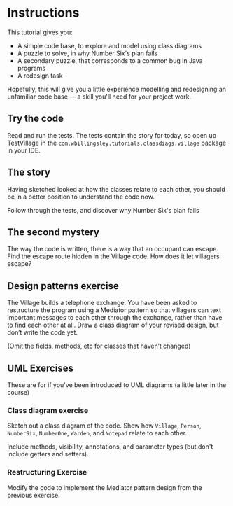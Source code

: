 # Instructions

This tutorial gives you:

* A simple code base, to explore and model using class diagrams
* A puzzle to solve, in why Number Six's plan fails
* A secondary puzzle, that corresponds to a common bug in Java programs
* A redesign task

Hopefully, this will give you a little experience modelling and redesigning an unfamiliar code base &mdash; a skill you'll need for your project work.


## Try the code

Read and run the tests. The tests contain the story for today, so open up TestVillage in the `com.wbillingsley.tutorials.classdiags.village` package in your IDE.


## The story

Having sketched looked at how the classes relate to each other, you should be in a better position to understand the code now.

Follow through the tests, and discover why Number Six's plan fails


## The second mystery

The way the code is written, there is a way that an occupant can escape.  Find the escape route hidden in the Village code.  How does it let villagers escape?

## Design patterns exercise

The Village builds a telephone exchange. You have been asked to restructure the program using a Mediator pattern so that villagers can text important messages to each other through the exchange, rather than have to find each other at all. Draw a class diagram of your revised design, but don’t write the code yet.

(Omit the fields, methods, etc for classes that haven’t changed)


## UML Exercises

These are for if you've been introduced to UML diagrams (a little later in the course)

### Class diagram exercise

Sketch out a class diagram of the code.  Show how `Village`, `Person`, `NumberSix`, `NumberOne`, `Warden`, and `Notepad` relate to each other.

Include methods, visibility, annotations, and parameter types (but don't include getters and setters).


### Restructuring Exercise

Modify the code to implement the Mediator pattern design from the
previous exercise.


